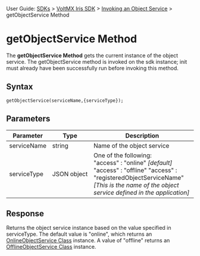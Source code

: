                               

User Guide: [SDKs](../Foundry_SDKs.md) > [VoltMX Iris SDK](../VoltMXStudio/Installing_VoltMXJS_SDK.md) > [Invoking an Object Service](Objects_API_Reference.md) > getObjectService Method

getObjectService Method
=======================

The **getObjectService Method** gets the current instance of the object service. The getObjectService method is invoked on the sdk instance; init must already have been successfully run before invoking this method.

Syntax
------

```
getObjectService(serviceName,{serviceType});
```

Parameters
----------

  
| Parameter | Type | Description |
| --- | --- | --- |
| serviceName | string | Name of the object service |
| serviceType | JSON object | One of the following: "access" : "online" _\[default\]_ "access" : "offline" "access" : "registeredObjectServiceName" _\[This is the name of the object service defined in the application\]_ |

Response
--------

Returns the object service instance based on the value specified in serviceType. The default value is "online", which returns an [OnlineObjectService Class](OnlineObjectService_Class.md) instance. A value of "offline" returns an [OfflineObjectService Class](OfflineObjectService_Class.md) instance.
